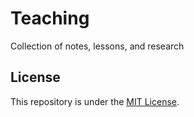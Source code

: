 # Teaching

Collection of notes, lessons, and research

## License

This repository is under the [MIT License](https://opensource.org/licenses/MIT).